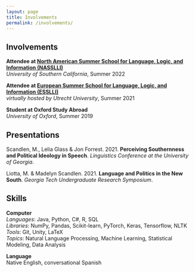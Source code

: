 ```yaml
---
layout: page
title: Involvements
permalink: /involvements/
---
```


## Involvements

**Attendee at [North American Summer School for Language, Logic, and Information (NASSLLI)](https://ml-la.github.io/nasslli2022/)** <br>
_University of Southern California_, Summer 2022 <br>

**Attendee at [European Summer School for Language, Logic, and Information (ESSLLI)](https://esslli2021.unibz.it/)** <br>
_virtually hosted by Utrecht University_, Summer 2021 <br>

**Student at Oxford Study Abroad** <br>
_University of Oxford_, Summer 2019 <br>

## Presentations

Scandlen, M., Lelia Glass & Jon Forrest. 2021. **Perceiving Southernness and Political Ideology in Speech**. _Linguistics Conference at the University of Georgia_. <br>

Liotta, M. & Madelyn Scandlen. 2021. **Language and Politics in the New South**. _Georgia Tech Undergraduate Research Symposium_. <br>

## Skills

**Computer** <br>
_Languages_: Java, Python, C#, R, SQL <br>
_Libraries_: NumPy, Pandas, Scikit-learn, PyTorch, Keras, Tensorflow, NLTK <br> 
_Tools_: Git, Unity, LaTeX <br>
_Topics_: Natural Language Processing, Machine Learning, Statistical Modeling, Data Analysis <br>

**Language** <br>
Native English, conversational Spanish <br>
